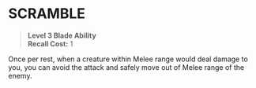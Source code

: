 # SCRAMBLE

> **Level 3 Blade Ability**  
> **Recall Cost:** 1

Once per rest, when a creature within Melee range would deal damage to you, you can avoid the attack and safely move out of Melee range of the enemy.
